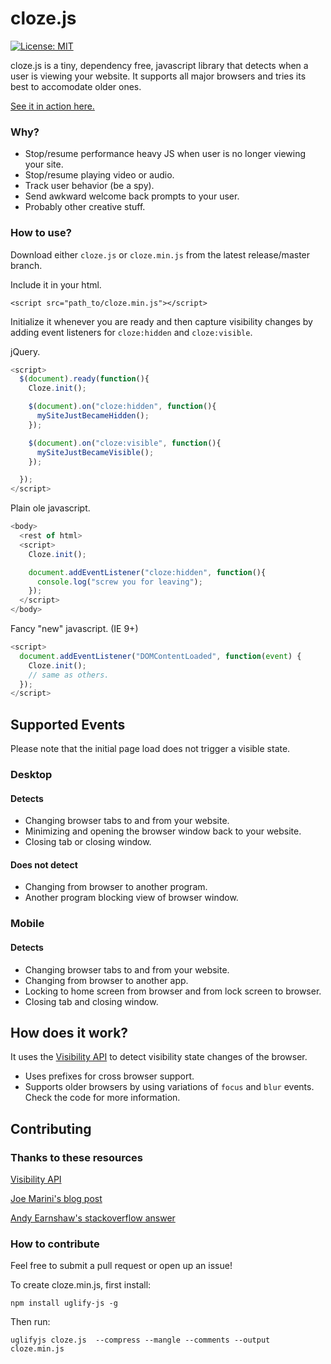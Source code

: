 # cloze.js

[![License: MIT](https://img.shields.io/badge/License-MIT-yellow.svg)](https://opensource.org/licenses/MIT)

cloze.js is a tiny, dependency free, javascript library that detects when a user is viewing your website. It supports all major browsers and tries its best to accomodate older ones.

[See it in action here.](https://sunrick.github.io/cloze/)

### Why?

* Stop/resume performance heavy JS when user is no longer viewing your site.
* Stop/resume playing video or audio.
* Track user behavior (be a spy).
* Send awkward welcome back prompts to your user.
* Probably other creative stuff.

### How to use?

Download either `cloze.js` or `cloze.min.js` from the latest release/master branch.

Include it in your html.

```
<script src="path_to/cloze.min.js"></script>
```

Initialize it whenever you are ready and then capture visibility changes by adding event listeners for `cloze:hidden` and `cloze:visible`.

jQuery.

```javascript
<script>
  $(document).ready(function(){
    Cloze.init();

    $(document).on("cloze:hidden", function(){
      mySiteJustBecameHidden();
    });

    $(document).on("cloze:visible", function(){
      mySiteJustBecameVisible();
    });

  });
</script>
```

Plain ole javascript.

```javascript
<body>
  <rest of html>
  <script>
    Cloze.init();

    document.addEventListener("cloze:hidden", function(){
      console.log("screw you for leaving");
    });
  </script>
</body>
```
Fancy "new" javascript. (IE 9+)

```javascript
<script>
  document.addEventListener("DOMContentLoaded", function(event) {
    Cloze.init();
    // same as others.
  });
</script>
```

## Supported Events

Please note that the initial page load does not trigger a visible state.

### Desktop

#### Detects

* Changing browser tabs to and from your website.
* Minimizing and opening the browser window back to your website.
* Closing tab or closing window.

#### Does not detect

* Changing from browser to another program.
* Another program blocking view of browser window.

### Mobile

#### Detects

* Changing browser tabs to and from your website.
* Changing from browser to another app.
* Locking to home screen from browser and from lock screen to browser.
* Closing tab and closing window.

## How does it work?

It uses the [Visibility API](https://developer.mozilla.org/en-US/docs/Web/API/Page_Visibility_API) to detect visibility state changes of the browser.

* Uses prefixes for cross browser support.
* Supports older browsers by using variations of `focus` and `blur` events. Check the code for more information.

## Contributing

### Thanks to these resources

[Visibility API](https://developer.mozilla.org/en-US/docs/Web/API/Page_Visibility_API)

[Joe Marini's blog post](https://developer.mozilla.org/en-US/docs/Web/API/Page_Visibility_API)

[Andy Earnshaw's stackoverflow answer](http://stackoverflow.com/a/1060034)

### How to contribute

Feel free to submit a pull request or open up an issue!

To create cloze.min.js, first install:

`npm install uglify-js -g`

Then run:

`uglifyjs cloze.js  --compress --mangle --comments --output cloze.min.js`
